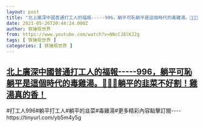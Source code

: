 ```yaml
---
layout: post
title: "北上廣深中國普通打工人的福報-----996，躺平可恥躺平是這個時代的毒雞湯。🙈😈🎃躺平的韭菜不好割！雞湯真的香！"
date: 2021-05-26T20:44:24.000Z
author: 铁锤观世界
from: https://www.youtube.com/watch?v=NNcCJ8lKJ2g
tags: [ 铁锤观世界 ]
categories: [ 铁锤观世界 ]
---
```

<!--1622061864000-->
[北上廣深中國普通打工人的福報-----996，躺平可恥躺平是這個時代的毒雞湯。🙈😈🎃躺平的韭菜不好割！雞湯真的香！](https://www.youtube.com/watch?v=NNcCJ8lKJ2g)
------

<div>
#打工人996#躺平打工人#躺平的韭菜#毒雞湯#更多精彩內容點擊訂閱----https://tinyurl.com/yb5m4y5g
</div>
